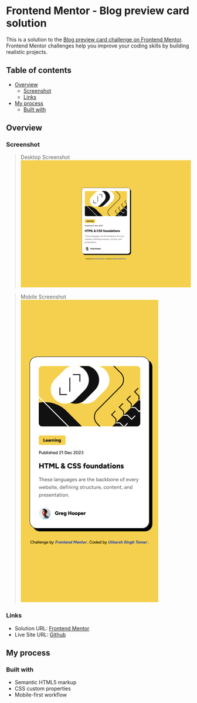 # Frontend Mentor - Blog preview card solution

This is a solution to the [Blog preview card challenge on Frontend Mentor](https://www.frontendmentor.io/challenges/blog-preview-card-ckPaj01IcS). Frontend Mentor challenges help you improve your coding skills by building realistic projects.

## Table of contents

- [Overview](#overview)
  - [Screenshot](#screenshot)
  - [Links](#links)
- [My process](#my-process)
  - [Built with](#built-with)

## Overview

### Screenshot

> Desktop Screenshot  
> ![Desktop Screenshot](./design/screenshots/desktop-screenshot.png)

> Mobile Screenshot  
> ![Mobile Screenshot](./design/screenshots/mobile-screenshot.png)

### Links

- Solution URL: [Frontend Mentor](https://www.frontendmentor.io/solutions/blog-preview-card-solution-FQzytSshR0)
- Live Site URL: [Github](https://singh-ut.github.io/FEMC_Blog-Preview-Card)

## My process

### Built with

- Semantic HTML5 markup
- CSS custom properties
- Mobile-first workflow
